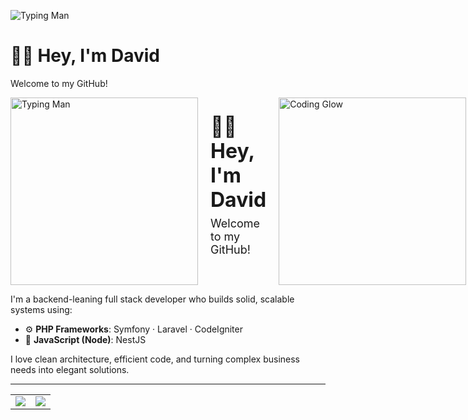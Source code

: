 ![Typing Man](https://media.giphy.com/media/qgQUggAC3Pfv687qPC/giphy.gif)


# 👨‍💻 Hey, I'm David

Welcome to my GitHub!

<div style="display: flex; align-items: center; gap: 20px;">

  <!-- Left GIF -->
  <img src="https://media.giphy.com/media/qgQUggAC3Pfv687qPC/giphy.gif" alt="Typing Man" width="300" />

  <!-- Center Text -->
  <div style="flex: 1;">
    <h1 style="font-size: 32px; margin: 0;">👨‍💻 Hey, I'm David</h1>
    <p style="font-size: 18px; margin-top: 8px;">Welcome to my GitHub!</p>
  </div>

  <!-- Right GIF (matches style) -->
  <img src="https://media.giphy.com/media/YQitE4YNQNahy/giphy.gif" alt="Coding Glow" width="300" />

</div>



I'm a backend-leaning full stack developer who builds solid, scalable systems using:
- ⚙️ **PHP Frameworks**: Symfony · Laravel · CodeIgniter  
- 🚀 **JavaScript (Node)**: NestJS  

I love clean architecture, efficient code, and turning complex business needs into elegant solutions.

---

<table>
  <tr>
    <td>
      <img align="center" src="https://github-readme-stats.vercel.app/api?username=davithambardzumyanest&show_icons=true&theme=tokyonight" />
    </td>
    <td>
      <img align="center" src="https://streak-stats.demolab.com?user=davithambardzumyanest&theme=tokyonight" />
    </td>
  </tr>
</table>

